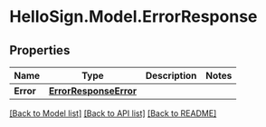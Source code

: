 # HelloSign.Model.ErrorResponse

## Properties

Name | Type | Description | Notes
------------ | ------------- | ------------- | -------------
**Error** | [**ErrorResponseError**](ErrorResponseError.md) |    | 

[[Back to Model list]](../README.md#documentation-for-models) [[Back to API list]](../README.md#documentation-for-api-endpoints) [[Back to README]](../README.md)

